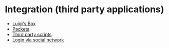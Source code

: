 # Integration (third party applications)

-   [Luigi's Box](./luigis-box.md)
-   [Packeta](./packeta.md)
-   [Third party scripts](./third-party-scripts.md)
-   [Login via social network](./social-networks.md)
